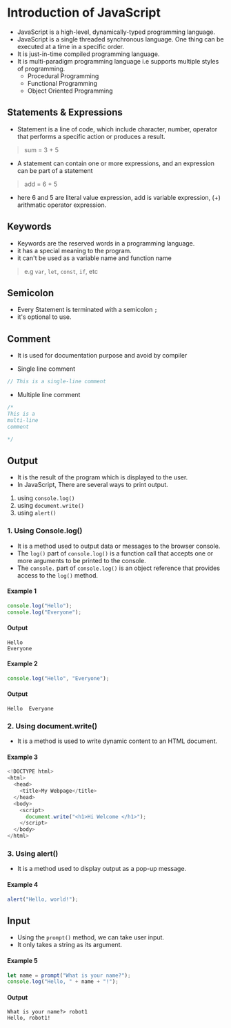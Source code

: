 # Introduction of JavaScript

 - JavaScript is a high-level, dynamically-typed programming language. 
 -  JavaScript is a single threaded synchronous language. One thing can be executed at a time in a specific order.
 - It is just-in-time compiled programming language.
 - It is multi-paradigm programming language i.e supports multiple styles of programming.
	 - Procedural Programming
	 - Functional Programming
	 - Object Oriented Programming

## Statements & Expressions	

- Statement is a line of code, which include character, number, operator that performs a specific action or produces a result.

> sum = 3 + 5

- A statement can contain one or more expressions, and an expression can be part of a statement

> add = 6 + 5

- here 6 and 5 are literal value expression, add is variable expression, (+) arithmatic operator expression.

## Keywords

- Keywords are the reserved words in a programming language.
- it has a special meaning to the program.
- it can't be used as a variable name and function name

> e.g
> `var`, `let`, `const`, `if`, etc

## Semicolon

- Every Statement is terminated with a semicolon `;` 
- it's optional to use.

## Comment

- It is used for documentation purpose and avoid by compiler

- Single line comment
```javascript
// This is a single-line comment

```

- Multiple line comment	
```javascript
/*
This is a 
multi-line 
comment

*/
```

## Output

- It is the result of the program which is displayed to the user.
- In JavaScript, There are several ways to print output.
1. using `console.log()`
2. using `document.write()`
3. using `alert()`

### 1. Using Console.log()
- It is a method used to output data or messages to the browser console.
- The `log()` part of `console.log()` is a function call that accepts one or more arguments to be printed to the console.
- The `console.` part of `console.log()` is an object reference that provides access to the `log()` method.

#### Example 1 
```javascript
console.log("Hello");
console.log("Everyone");
```
#### Output
```
Hello
Everyone
```

#### Example 2
```javascript
console.log("Hello", "Everyone");
```
#### Output
```
Hello  Everyone
```
###  2. Using document.write()
- It is a method is used to write dynamic content to an HTML document.

#### Example 3
```javascript
<!DOCTYPE html>
<html>
  <head>
    <title>My Webpage</title>
  </head>
  <body>
    <script>
      document.write("<h1>Hi Welcome </h1>");
    </script>
  </body>
</html>
```

###  3. Using  alert()

- It is a method used to display output as a pop-up message.

#### Example 4
```javascript
alert("Hello, world!");
```

## Input

- Using the `prompt()` method, we can take user input.
- It only takes a string as its argument.

#### Example 5
```javascript
let name = prompt("What is your name?"); 
console.log("Hello, " + name + "!");
```
#### Output
```
What is your name?> robot1
Hello, robot1!
```
